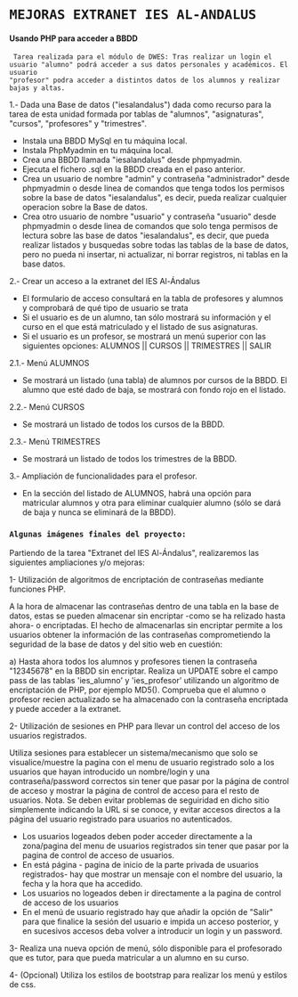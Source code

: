 # `MEJORAS EXTRANET IES AL-ANDALUS`   
#### Usando PHP para acceder a BBDD  



     Tarea realizada para el módulo de DWES: Tras realizar un login el usuario "alumno" podrá acceder a sus datos personales y académicos. El usuario  
    "profesor" podra acceder a distintos datos de los alumnos y realizar bajas y altas.    
    
1.- Dada una Base de datos ("iesalandalus") dada como recurso para la tarea de esta unidad formada por tablas de "alumnos", "asignaturas", "cursos", "profesores" y "trimestres".


- Instala una BBDD MySql en tu máquina local.
- Instala PhpMyadmin en tu máquina local.
- Crea una BBDD llamada "iesalandalus" desde phpmyadmin.
- Ejecuta el fichero .sql en la BBDD creada en el paso anterior.
- Crea un usuario de nombre "admin" y contraseña "administrador" desde phpmyadmin o desde linea de comandos que tenga todos los permisos sobre la base de datos "iesalandalus", es decir, pueda realizar cualquier operacion sobre la Base de datos.
- Crea otro usuario de nombre "usuario" y contraseña "usuario" desde phpmyadmin o desde linea de comandos que solo tenga permisos de lectura sobre las base de datos "iesalandalus", es decir, que pueda realizar listados y busquedas sobre todas las tablas de la base de datos, pero no pueda ni insertar, ni actualizar, ni borrar registros, ni tablas en la base datos.

2.- Crear un acceso a la extranet del IES Al-Ándalus

- El formulario de acceso consultará en la tabla de profesores y alumnos y comprobará de qué tipo de usuario se trata
- Si el usuario es de un alumno, tan sólo mostrará su información y el curso en el que está matriculado y el listado de sus asignaturas.
- Si el usuario es un profesor, se mostrará un menú superior con las siguientes opciones: ALUMNOS || CURSOS || TRIMESTRES || SALIR

2.1.- Menú ALUMNOS

- Se mostrará un listado (una tabla) de alumnos por cursos de la BBDD. El alumno que esté dado de baja, se mostrará con fondo rojo en el listado.

2.2.- Menú CURSOS

- Se mostrará un listado de todos los cursos de la BBDD.

2.3.- Menú TRIMESTRES

- Se mostrará un listado de todos los trimestres de la BBDD.

3.- Ampliación de funcionalidades para el profesor.

- En la sección del listado de ALUMNOS, habrá una opción para matricular alumnos y otra para eliminar cualquier alumno (sólo se dará de baja y nunca se eliminará de la BBDD).
    
### `Algunas imágenes finales del proyecto:` 

Partiendo de la tarea "Extranet del IES Al-Ándalus", realizaremos las siguientes ampliaciones y/o mejoras:

1- Utilización de algoritmos de encriptación de contraseñas mediante funciones PHP.

A la hora de almacenar las contraseñas dentro de una tabla en la base de datos, estas se pueden almacenar sin encriptar -como se ha relizado hasta ahora- o encriptadas. El hecho de almacenarlas sin encriptar permite a los usuarios obtener la información de las contraseñas comprometiendo la seguridad de la base de datos y del sitio web en cuestión:

a) Hasta ahora todos los alumnos y profesores tienen la contraseña "12345678" en la BBDD sin encriptar. Realiza un UPDATE sobre el campo pass de las tablas 'ies_alumno' y 'ies_profesor' utilizando un algoritmo de encriptación de PHP, por ejemplo MD5(). Comprueba que el alumno o profesor recien actualizado se ha almacenado con la contraseña encriptada y puede acceder a la extranet.

2- Utilización de sesiones en PHP para llevar un control del acceso de los usuarios registrados.

Utiliza sesiones para establecer un sistema/mecanismo que solo se visualice/muestre la pagina con el menu de usuario registrado solo a los usuarios que hayan introducido un nombre/login y una contraseña/password correctos sin tener que pasar por la página de control de acceso y mostrar la página de control de acceso para el resto de usuarios. Nota. Se deben evitar problemas de seguiridad en dicho sitio simplemente indicando la URL si se conoce, y evitar accesos directos a la página del usuario registrado para usuarios no autenticados.

- Los usuarios logeados deben poder acceder directamente a la zona/pagina del menu de usuarios registrados sin tener que pasar por la pagina de control de acceso de usuarios. 
- En está página - pagina de inicio de la parte privada de usuarios registrados- hay que mostrar un mensaje con el nombre del usuario, la fecha y la hora que ha accedido.
- Los usuarios no logeados deben ir directamente a la pagina de control de acceso de los usuarios
- En el menú de usuario registrado hay que añadir la opción de "Salir" para que finalice la sesión del usuario e impida un acceso posterior, y en sucesivos accesos deba volver a introducir un login y un password.

3- Realiza una nueva opción de menú, sólo disponible para el profesorado que es tutor, para que pueda matricular a un alumno en su curso.

4- (Opcional) Utiliza los estilos de bootstrap para realizar los menú y estilos de css.
